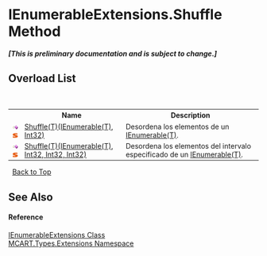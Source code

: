 # IEnumerableExtensions.Shuffle Method 
 _**\[This is preliminary documentation and is subject to change.\]**_


## Overload List
&nbsp;<table><tr><th></th><th>Name</th><th>Description</th></tr><tr><td>![Public method](media/pubmethod.gif "Public method")![Static member](media/static.gif "Static member")</td><td><a href="83c21edb-6d5f-6e6f-bf57-ff7297bcdb67">Shuffle(T)(IEnumerable(T), Int32)</a></td><td>
Desordena los elementos de un <a href="http://msdn2.microsoft.com/es-es/library/9eekhta0" target="_blank">IEnumerable(T)</a>.</td></tr><tr><td>![Public method](media/pubmethod.gif "Public method")![Static member](media/static.gif "Static member")</td><td><a href="099a86a2-18d0-4581-738f-ecf132f59d10">Shuffle(T)(IEnumerable(T), Int32, Int32, Int32)</a></td><td>
Desordena los elementos del intervalo especificado de un <a href="http://msdn2.microsoft.com/es-es/library/9eekhta0" target="_blank">IEnumerable(T)</a>.</td></tr></table>&nbsp;
<a href="#ienumerableextensions.shuffle-method">Back to Top</a>

## See Also


#### Reference
<a href="b12b3254-391f-e729-a551-2fdb7baa0685">IEnumerableExtensions Class</a><br /><a href="a8e71047-44e0-7000-43f0-67a6f5b9758c">MCART.Types.Extensions Namespace</a><br />